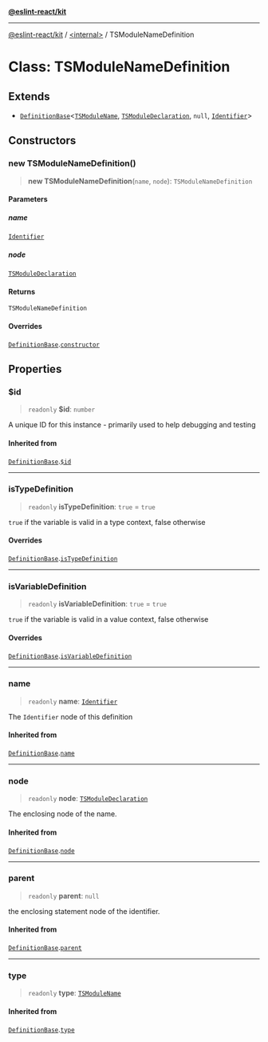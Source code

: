 [**@eslint-react/kit**](../../README.md)

***

[@eslint-react/kit](../../README.md) / [\<internal\>](../README.md) / TSModuleNameDefinition

# Class: TSModuleNameDefinition

## Extends

- [`DefinitionBase`](DefinitionBase.md)\<[`TSModuleName`](../README.md#tsmodulename), [`TSModuleDeclaration`](../type-aliases/TSModuleDeclaration.md), `null`, [`Identifier`](../interfaces/Identifier.md)\>

## Constructors

### new TSModuleNameDefinition()

> **new TSModuleNameDefinition**(`name`, `node`): `TSModuleNameDefinition`

#### Parameters

##### name

[`Identifier`](../interfaces/Identifier.md)

##### node

[`TSModuleDeclaration`](../type-aliases/TSModuleDeclaration.md)

#### Returns

`TSModuleNameDefinition`

#### Overrides

[`DefinitionBase`](DefinitionBase.md).[`constructor`](DefinitionBase.md#constructor)

## Properties

### $id

> `readonly` **$id**: `number`

A unique ID for this instance - primarily used to help debugging and testing

#### Inherited from

[`DefinitionBase`](DefinitionBase.md).[`$id`](DefinitionBase.md#id)

***

### isTypeDefinition

> `readonly` **isTypeDefinition**: `true` = `true`

`true` if the variable is valid in a type context, false otherwise

#### Overrides

[`DefinitionBase`](DefinitionBase.md).[`isTypeDefinition`](DefinitionBase.md#istypedefinition)

***

### isVariableDefinition

> `readonly` **isVariableDefinition**: `true` = `true`

`true` if the variable is valid in a value context, false otherwise

#### Overrides

[`DefinitionBase`](DefinitionBase.md).[`isVariableDefinition`](DefinitionBase.md#isvariabledefinition)

***

### name

> `readonly` **name**: [`Identifier`](../interfaces/Identifier.md)

The `Identifier` node of this definition

#### Inherited from

[`DefinitionBase`](DefinitionBase.md).[`name`](DefinitionBase.md#name-1)

***

### node

> `readonly` **node**: [`TSModuleDeclaration`](../type-aliases/TSModuleDeclaration.md)

The enclosing node of the name.

#### Inherited from

[`DefinitionBase`](DefinitionBase.md).[`node`](DefinitionBase.md#node-1)

***

### parent

> `readonly` **parent**: `null`

the enclosing statement node of the identifier.

#### Inherited from

[`DefinitionBase`](DefinitionBase.md).[`parent`](DefinitionBase.md#parent-1)

***

### type

> `readonly` **type**: [`TSModuleName`](../README.md#tsmodulename)

#### Inherited from

[`DefinitionBase`](DefinitionBase.md).[`type`](DefinitionBase.md#type-1)
